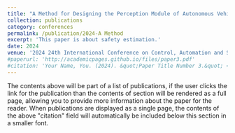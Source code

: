 ```yaml
---
title: "A Method for Designing the Perception Module of Autonomous Vehicles Using Stereo Depth and Semantic Segmentation"
collection: publications
category: conferences
permalink: /publication/2024-A Method
excerpt: 'This paper is about safety estimation.'
date: 2024
venue: '2024 24th International Conference on Control, Automation and Systems (ICCAS)'
#paperurl: 'http://academicpages.github.io/files/paper3.pdf'
#citation: 'Your Name, You. (2024). &quot;Paper Title Number 3.&quot; <i>GitHub Journal of Bugs</i>. 1(3).'
---
```


The contents above will be part of a list of publications, if the user clicks the link for the publication than the contents of section will be rendered as a full page, allowing you to provide more information about the paper for the reader. When publications are displayed as a single page, the contents of the above "citation" field will automatically be included below this section in a smaller font.

